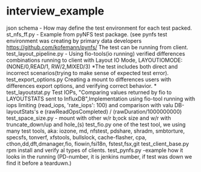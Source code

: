 # interview_example
json schema - How may define the test environment for each test packed.
st_nfs_ff.py - Example from pyNFS test package. (see pynfs test environment was creating by primary data developers https://github.com/kofemann/pynfs/ The test can be running from client.
test_layout_pipeline.py - Using fio-tools(io running) verified differences combinations running to client with Layout IO Mode, LAYOUTIOMODE:(NONE/0,READ/1, RW/2,MIXED/3) *The test includes both direct and incorrect scenarios(trying to make sense of expected test error). 
 test_export_options.py  Creating a mount to differences users with differences export options, and verifying correct behavior.  *
 test_layoutstat.py  Test IOPs, "Comparing values returned by fio to LAYOUTSTATS sent to InfluxDB",Implementation using fio-tool running with iops limiting (read_iops, 'rate_iops': 100) and comparison with valu DB-layoutStats's e (rawReadOpsCompleted) / (rawDuration/1000000000)
test_space_size.py  - mount with other w/r b;ock size and w/r with truncate_down/up and hole_(s)
test_fio.py one of the test tool, we using many test tools, aka: iozone, md, nfstest, pdshare, shradm, smbtorture, specsfs, tonverf, xfstools, bullslock, cache-flasher, cpa, cthon,dd,dft,dmanager,fio, fiowin,fsi18n, fstest,fsx,git
test_client_base.py   rpm install and verify al types of clients.
test_pynfs.py  -example how it looks in the running (PD-number, it is jenkins number, if test was down we find it before a tearduwn.)
